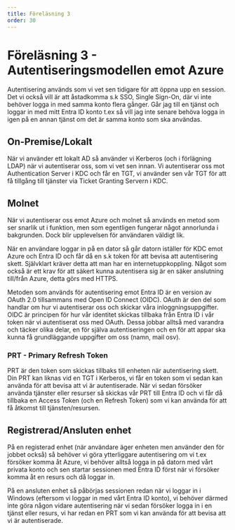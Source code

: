 ```yaml
---
title: Föreläsning 3
order: 30
---
```


# Föreläsning 3 - Autentiseringsmodellen emot Azure

Autentisering används som vi vet sen tidigare för att öppna upp en session. Det vi också vill är att åstadkomma s.k SSO, Single Sign-On, där vi inte behöver logga in med samma konto flera gånger. Går jag till en tjänst och loggar in med mitt Entra ID konto t.ex så vill jag inte senare behöva logga in igen på en annan tjänst om det är samma konto som ska användas.

## On-Premise/Lokalt

När vi använder ett lokalt AD så använder vi Kerberos (och i förlägning LDAP) när vi autentiserar oss, som vi vet sen innan. Vi autentiserar oss mot Authentication Server i KDC och får en TGT, vi använder sen vår TGT för att få tillgång till tjänster via Ticket Granting Servern i KDC.

## Molnet

När vi autentiserar oss emot Azure och molnet så används en metod som ser snarlik ut i funktion, men som egentligen fungerar något annorlunda i bakgrunden. Dock blir upplevelsen för användaren väldigt lik.

När en användare loggar in på en dator så går datorn iställer för KDC emot Azure och Entra ID och får då en s.k token för att bevisa att autentisering skett. Självklart kräver detta att man har en internetuppkoppling. Något som också är ett krav för att säkert kunna autentisera sig är en säker anslutning till/från Azure, detta görs med HTTPS.

Metoden som används för autentisering emot Entra ID är en version av OAuth 2.0 tillsammans med Open ID Connect (OIDC). OAuth är den del som handlar om hur vi autentiserar oss och skickar våra inloggningsuppgifter. OIDC är principen för hur vår identitet skickas tillbaka från Entra ID i vår token när vi autentiserat oss med OAuth. Dessa jobbar alltså med varandra och täcker olika delar, en för själva autentiseringen och en för att appar ska kunna få grundläggande uppgifter om oss (namn, mail osv).

### PRT - Primary Refresh Token

PRT är den token som skickas tillbaks till enheten när autentisering skett. Din PRT kan liknas vid en TGT i Kerberos, vi får en token som vi sedan kan använda för att bevisa att vi är autentiserade. När vi sedan försöker använda tjänster eller resurser så skickas vår PRT till Entra ID och vi får då tillbaka en Access Token (och en Refresh Token) som vi kan använda för att få åtkomst till tjänsten/resursen.

## Registrerad/Ansluten enhet

På en registerad enhet (när användare äger enheten men använder den för jobbet också) så behöver vi göra ytterliggare autentisering om vi t.ex försöker komma åt Azure, vi behöver alltså logga in på datorn med vårt privata konto och sen startar sessionen med Entra ID först när vi försöker komma åt en resurs och då loggar in.

På en ansluten enhet så påbörjas sessionen redan när vi loggar in i Windows (eftersom vi loggar in med vårt Entra ID konto), vi behöver därmed inte göra någon vidare autentisering när vi sedan försöker logga in i en tjänst eller resurs, vi har redan en PRT som vi kan använda för att bevisa att vi är autentiserade.
